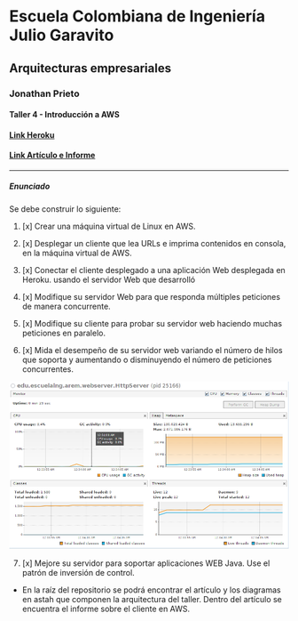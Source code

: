 # Escuela Colombiana de Ingeniería Julio Garavito
## Arquitecturas empresariales
### Jonathan Prieto
#### Taller 4 - Introducción a AWS
#### [Link Heroku](https://warm-tundra-80768.herokuapp.com/index)
#### [Link Artículo e Informe](https://docs.google.com/document/d/1nfSWHyAGxBy--t2lWpMvRuNdGOBypKsZEYj-L7iWyk8/edit?usp=sharing)
---
##### Enunciado
Se debe construir lo siguiente:

1. [x] Crear una máquina virtual de Linux en AWS.

2. [x] Desplegar un cliente que lea URLs e imprima contenidos en consola, en la máquina virtual de AWS.

3. [x] Conectar el cliente desplegado a una aplicación Web desplegada en Heroku. usando el servidor Web que desarrolló

4. [x] Modifique su servidor Web para que responda múltiples peticiones de manera concurrente.

5. [x] Modifique su cliente para probar su servidor web haciendo muchas peticiones en paralelo.

6. [x] Mida el desempeño de su servidor web variando el número de hilos que soporta y aumentando o disminuyendo el número de peticiones concurrentes.

![](img/06Punto.png)

7. [x] Mejore su servidor para soportar aplicaciones WEB Java. Use el patrón de inversión de control.

- En la raíz del repositorio se podrá encontrar el artículo y los diagramas en astah que componen la arquitectura del taller. Dentro del artículo se encuentra el informe sobre el cliente en AWS.
